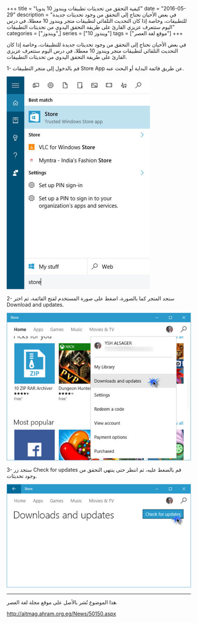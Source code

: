 +++
title = "كيفية التحقق من تحديثات تطبيقات ويندوز 10 يدويا"
date = "2016-05-29"
description = "في بعض الأحيان نحتاج إلى التحقق من وجود تحديثات جديدة للتطبيقات، وخاصة إذا كان التحديث التلقائي لتطبيقات متجر ويندوز 10 معطلا، في درس اليوم ستتعرف عزيزي القارئ على طريقة التحقق اليدوي من تحديثات التطبيقات"
categories = ["ويندوز",]
series = ["ويندوز 10"]
tags = ["موقع لغة العصر"]
+++

في بعض الأحيان نحتاج إلى التحقق من وجود تحديثات جديدة للتطبيقات، وخاصة إذا كان التحديث التلقائي لتطبيقات متجر ويندوز 10 معطلا، في درس اليوم ستتعرف عزيزي القارئ على طريقة التحقق اليدوي من تحديثات التطبيقات.

1- قم بالدخول إلى متجر التطبيقات Store App عن طريق قائمة البداية أو البحث عنه.

![1](images/2016-636001269883668221-366.jpg)

2- ستجد المتجر كما بالصورة، اضغط على صورة المستخدم لفتح القائمة، ثم اختر Download and updates.

![2](images/2016-636001269989748901-974.jpg)

3- ستجد زر Check for updates قم بالضغط عليه، ثم انتظر حتى ينتهي التحقق من وجود تحديثات.

![3](images/2016-636001270081945492-194.jpg)

---
هذا الموضوع نٌشر باﻷصل على موقع مجلة لغة العصر.

http://aitmag.ahram.org.eg/News/50150.aspx